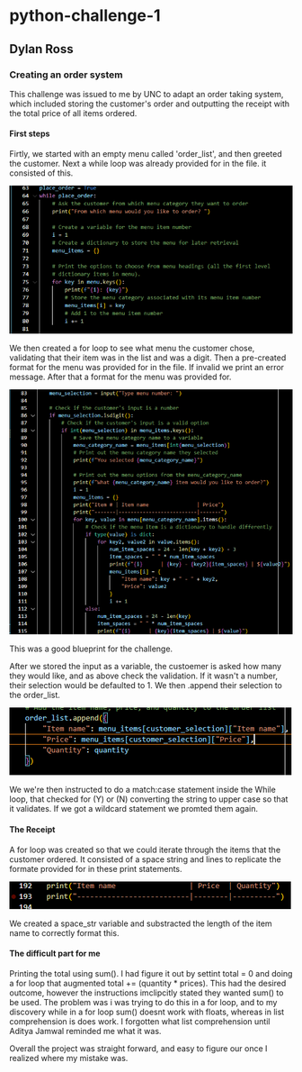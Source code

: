 # python-challenge-1
## Dylan Ross

### Creating an order system

This challenge was issued to me by UNC to adapt an order taking system, which included storing the customer's order and outputting the receipt with the total price of all items ordered.

#### First steps

Firtly, we started with an empty menu called 'order_list', and then greeted the customer.
Next a while loop was already provided for in the file. it consisted of this.

![](<Screenshot 2023-12-11 084648.png>)

We then created a for loop to see what menu the customer chose, validating that their item was in the list and was a digit. Then a pre-created format for the menu was provided for in the file. If invalid we print an error message. After that a format for the menu was provided for.

![](<Screenshot 2023-12-11 085314.png>)

This was a good blueprint for the challenge.

After we stored the input as a variable, the custoemer is asked how many they would like, and as above check the validation. If it wasn't a number, their selection would be defaulted to 1.
We then .append their selection to the order_list.

![](<Screenshot 2023-12-11 090902.png>)

We we're then instructed to do a match:case statement inside the While loop, that checked for (Y) or (N) converting the string to upper case so that it validates. If we got a wildcard statement we promted them again.

#### The Receipt

A for loop was created so that we could iterate through the items that the customer ordered. It consisted of a space string and lines to replicate the formate provided for in these print statements.

![](<Screenshot 2023-12-11 091942.png>)

We created a space_str variable and substracted the length of the item name to correctly format this.

#### The difficult part for me

Printing the total using sum().
I had figure it out by settint total = 0 and doing a for loop that augmented  total += (quantity * prices).
This had the desired outcome, however the instructions imclipcitly stated they wanted sum() to be used.
The problem was i was trying to do this in a for loop, and to my discovery while in a for loop sum() doesnt work with floats, whereas in list comprehension is does work. I forgotten what list comprehension until Aditya Jamwal reminded me what it was.

Overall the project was straight forward, and easy to figure our once I realized where my mistake was.
